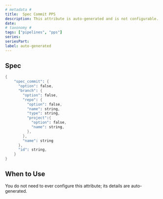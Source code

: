 ```yaml
---
# metadata # 
title:  Spec Commit PPS
description: This attribute is auto-generated and is not configurable.
date: 
# taxonomy #
tags: ["pipelines", "pps"]
series:
seriesPart:
label: auto-generated
---
```


## Spec 

```s
{
    "spec_commit": {
      "option": false,
      "branch": {
        "option": false,
        "repo": {
          "option": false,
          "name": string,
          "type": string,
          "project":{
            "option": false,
            "name": string,
          },
        },
        "name": string
      },
      "id": string,
    }
}
```

## When to Use 

You do not need to ever configure this attribute; its details are auto-generated.
